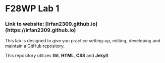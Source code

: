 <h1>F28WP Lab 1</h1>


<h3>Link to website: [Irfan2309.github.io](https://irfan2309.github.io)</h3>

<p>This lab is designed to give you practice setting-up, editing, developing and maintain a GitHub repository.</p>
<p>This repository utilizes <b>Git</b>, <b>HTML</b>, <b>CSS</b> and <b>Jekyll</b>
